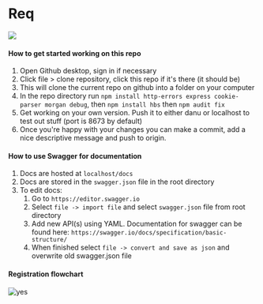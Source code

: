 # Req
![](https://travis-ci.com/IamCathal/Req.svg?token=NxDPAobZPqQisyLUpivy&branch=master)
#### How to get started working on this repo

1. Open Github desktop, sign in if necessary
2. Click file > clone repository, click this repo if it's there (it should be)
3. This will clone the current repo on github into a folder on your computer
4. In the repo directory run `npm install http-errors express cookie-parser morgan debug`, then `npm install hbs` then `npm audit fix`
4. Get working on your own version. Push it to either danu or localhost to test out stuff (port is 8673 by default)
5. Once you're happy with your changes you can make a commit, add a nice descriptive message and push  to origin.

#### How to use Swagger for documentation
1. Docs are hosted at `localhost/docs`
2. Docs are stored in the `swagger.json` file in the root directory
3. To edit docs:
    1. Go to `https://editor.swagger.io`
    2. Select `file -> import file` and select `swagger.json` file from root directory
    3. Add new API(s) using YAML. Documentation for swagger can be found here: `https://swagger.io/docs/specification/basic-structure/`
    4. When finished select `file -> convert and save as json` and overwrite old swagger.json file

#### Registration flowchart
![yes](https://i.imgur.com/KazYBEd.png)
